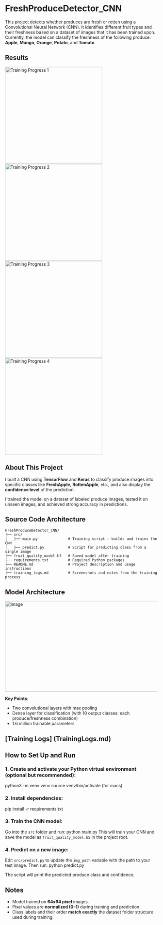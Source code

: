 # FreshProduceDetector_CNN
This project detects whether produces are fresh or rotten using a Convolutional Neural Network (CNN). It identifies different fruit types and their freshness based on a dataset of images that it has been trained upon. 
Currently, the model can classify the freshness of the following produce:
**Apple**, **Mango**, **Orange**, **Potato**, and **Tomato**.

## Results
<div>
  <img src="https://github.com/user-attachments/assets/1c99c8ea-7b30-46e2-a106-c35b5aed8d56" width="320" alt="Training Progress 1" />
  <img src="https://github.com/user-attachments/assets/a3728988-cfb3-4882-aa0f-7bdec570705e" width="320" alt="Training Progress 2" />
</div>

<div>
  <img src="https://github.com/user-attachments/assets/3c83e0f2-f0a2-431e-b247-b0547fcc80d1" width="320" alt="Training Progress 3" />
  <img src="https://github.com/user-attachments/assets/deca4be3-a4ca-456e-ba74-a1ff9075cce4" width="320" alt="Training Progress 4" />
</div>


## About This Project
I built a CNN using **TensorFlow** and **Keras** to classify produce images into specific classes like **FreshApple**, **RottenApple**, etc., and also display the **confidence level** of the prediction.  

I trained the model on a dataset of labeled produce images, tested it on unseen images, and achieved strong accuracy in predictions.

## Source Code Architecture
```
FreshProduceDetector_CNN/
├── src/
│   ├── main.py              # Training script – builds and trains the CNN  
│   ├── predict.py           # Script for predicting class from a single image  
├── fruit_quality_model.h5   # Saved model after training  
├── requirements.txt         # Required Python packages  
├── README.md                # Project description and usage instructions  
├── training_logs.md         # Screenshots and notes from the training process  
```

## Model Architecture
<img width="640" height="299" alt="Image" src="https://github.com/user-attachments/assets/7edd66e5-38db-42bf-a3f9-7781546280da" />

**Key Points**:
- Two convolutional layers with max pooling
- Dense layer for classification (with 10 output classes: each produce/freshness combination)
- 1.6 million trainable parameters

## [Training Logs] (TrainingLogs.md)

## How to Set Up and Run

### 1. Create and activate your Python virtual environment (optional but recommended):
python3 -m venv venv
source venv/bin/activate  (for macs)

### 2. Install dependencies:
pip install -r requirements.txt

### 3. Train the CNN model:
Go into the `src` folder and run:
python main.py
This will train your CNN and save the model as `fruit_quality_model.h5` in the project root.

### 4. Predict on a new image:
Edit `src/predict.py` to update the `img_path` variable with the path to your test image. Then run:
python predict.py

The script will print the predicted produce class and confidence.

## Notes
- Model trained on **64x64 pixel** images.
- Pixel values are **normalized (0–1)** during training and prediction.
- Class labels and their order **match exactly** the dataset folder structure used during training.


